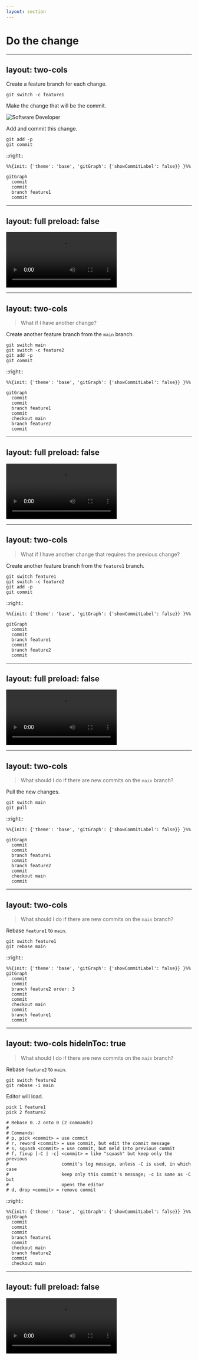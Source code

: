 ```yaml
---
layout: section
---
```


# Do the change

---
layout: two-cols
---

Create a feature branch for each change.

```shell
git switch -c feature1
```

<v-click>

Make the change that will be the commit.

![Software Developer](/images/software-developer.png)

</v-click>

<v-click>

Add and commit this change.

```shell
git add -p
git commit
```

</v-click>

::right::

```mermaid {scale: 0.8}
%%{init: {'theme': 'base', 'gitGraph': {'showCommitLabel': false}} }%%

gitGraph
  commit
  commit
  branch feature1
  commit
```

---
layout: full
preload: false
---

<video autoplay controls onloadstart="this.playbackRate = 0.67;">
  <source src="/videos/do-the-change-feature1.webm" type="video/webm">
</video>

---
layout: two-cols
---

> What if I have another change?

<v-click>

Create another feature branch from the `main` branch.

```shell
git switch main
git switch -c feature2
git add -p
git commit
```

</v-click>

::right::

<div v-after>

```mermaid {scale: 0.8}
%%{init: {'theme': 'base', 'gitGraph': {'showCommitLabel': false}} }%%

gitGraph
  commit
  commit
  branch feature1
  commit
  checkout main
  branch feature2
  commit
```

</div>

---
layout: full
preload: false
---

<video autoplay controls onloadstart="this.playbackRate = 0.67;">
  <source src="/videos/do-the-change-feature2.webm" type="video/webm">
</video>

---
layout: two-cols
---

> What if I have another change that requires the previous change?

<v-click>

Create another feature branch from the `feature1` branch.

```shell
git switch feature1
git switch -c feature2
git add -p
git commit
```

</v-click>

::right::

<div v-after>

```mermaid {scale: 0.8}
%%{init: {'theme': 'base', 'gitGraph': {'showCommitLabel': false}} }%%

gitGraph
  commit
  commit
  branch feature1
  commit
  branch feature2
  commit
```

</div>

---
layout: full
preload: false
---

<video autoplay controls onloadstart="this.playbackRate = 0.67;">
  <source src="/videos/do-the-change-feature1-feature2.webm" type="video/webm">
</video>

---
layout: two-cols
---

> What should I do if there are new commits on the `main` branch?

<v-click>

Pull the new changes.

```shell
git switch main
git pull
```

</v-click>

::right::

```mermaid {scale: 0.8}
%%{init: {'theme': 'base', 'gitGraph': {'showCommitLabel': false}} }%%

gitGraph
  commit
  commit
  branch feature1
  commit
  branch feature2
  commit
  checkout main
  commit
```

---
layout: two-cols
---

> What should I do if there are new commits on the `main` branch?

Rebase `feature1` to `main`.

```shell
git switch feature1
git rebase main
```

::right::

```mermaid {scale: 0.8}
%%{init: {'theme': 'base', 'gitGraph': {'showCommitLabel': false}} }%%
gitGraph
  commit
  commit
  branch feature2 order: 3
  commit
  commit
  checkout main
  commit
  branch feature1
  commit

```

---
layout: two-cols
hideInToc: true
---

> What should I do if there are new commits on the `main` branch?

Rebase `feature2` to `main`.

```shell
git switch feature2
git rebase -i main
```

<v-click>

Editor will load.

```git-rebase {all|1,14}
pick 1 feature1
pick 2 feature2

# Rebase 0..2 onto 0 (2 commands)
#
# Commands:
# p, pick <commit> = use commit
# r, reword <commit> = use commit, but edit the commit message
# s, squash <commit> = use commit, but meld into previous commit
# f, fixup [-C | -c] <commit> = like "squash" but keep only the previous
#                    commit's log message, unless -C is used, in which case
#                    keep only this commit's message; -c is same as -C but
#                    opens the editor
# d, drop <commit> = remove commit
```

<Arrow x1="175" y1="213" x2="125" y2="213" color="red"/>
<Arrow x1="28" y1="510" x2="28" y2="460" color="red"/>

</v-click>

::right::

```mermaid {scale: 0.8}
%%{init: {'theme': 'base', 'gitGraph': {'showCommitLabel': false}} }%%
gitGraph
  commit
  commit
  commit
  branch feature1
  commit
  checkout main
  branch feature2
  commit
  checkout main
```

---
layout: full
preload: false
---

<video autoplay controls onloadstart="this.playbackRate = 0.67;">
  <source src="/videos/do-the-change-new-commits.webm" type="video/webm">
</video>
